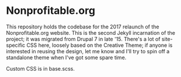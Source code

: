 # Nonprofitable.org

This repository holds the codebase for the 2017 relaunch of the Nonprofitable.org website. This is the second Jekyll incarnation of the project; it was migrated from Drupal 7 in late '15. There's a lot of site-specific CSS here, loosely based on the Creative Theme; if anyone is interested in reusing the design, let me know and I'll try to spin off a standalone theme when I've got some spare time.

Custom CSS is in base.scss. 